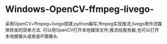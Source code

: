 # Windows-OpenCV-ffmpeg-livego-
采用OpenCV+ffmpeg+livego搭建,python编写,ffmpeg实现推流,livego用作流媒体转发的简单方法.  可以用OpenCV打开本地媒体文件,推流给服务器,也可以打开本地摄像头或者是IP摄像头.
